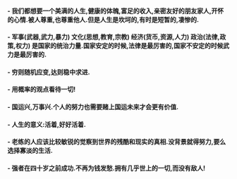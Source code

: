 #### - 我们都想要一个美满的人生,健康的体魄,富足的收入,亲密友好的朋友家人,开怀的心情.被人尊重,也尊重他人.但是人生是坎坷的,有时是短暂的,凄惨的.
#### - 军事(武器,武力,暴力) 文化(思想,教育,宗教)  经济(货币,资源,人力) 政治(法律,政策,权力) 是国家的统治力量.国家安定的时候,法律是最厉害的,国家不安定的时候武力是最厉害的.
#### - 穷则随机应变,达则稳中求进.
#### - 用概率的观点看待一切!
#### - 国运兴,万事兴.个人的努力也需要赌上国运未来才会更有价值.
#### - 人生的意义:活着,好好活着.
#### - 老练的人应该比较敏锐的觉察到世界的残酷和现实的真相.没背景就得努力,要么选择寡淡的生活.
#### - 强者在四十岁之前成功.不再为钱发愁.拥有几乎世上的一切,而没有敌人!
